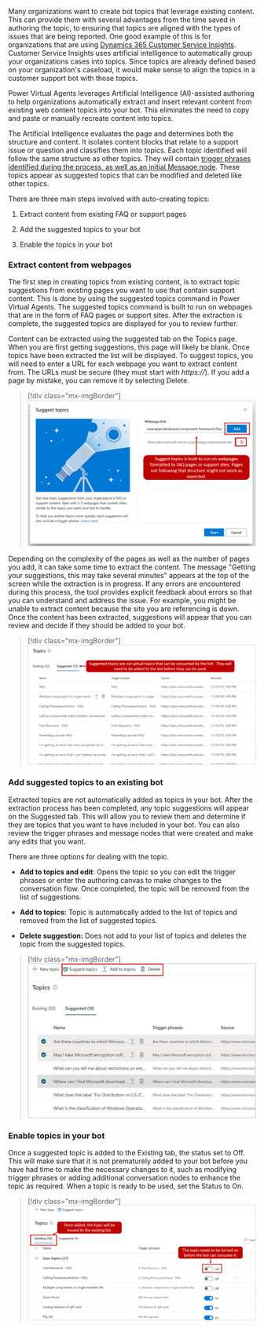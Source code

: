 Many organizations want to create bot topics that leverage existing content. This can provide them with several advantages from the time saved in authoring the topic, to ensuring that topics are aligned with the types of issues that are being reported. One good example of this is for organizations that are using [Dynamics 365 Customer Service Insights](https://docs.microsoft.com/dynamics365/ai/customer-service-insights/overview/?azure-portal=true). Customer Service Insights uses artificial intelligence to automatically group your organizations cases into topics. Since topics are already defined based on your organization's caseload, it would make sense to align the topics in a customer support bot with those topics.

Power Virtual Agents leverages Artificial Intelligence (AI)-assisted authoring to help organizations automatically extract and insert relevant content from existing web content topics into your bot. This eliminates the need to copy and paste or manually recreate content into topics.

The Artificial Intelligence evaluates the page and determines both the structure and content. It isolates content blocks that relate to a support issue or question and classifies them into topics. Each topic identified will follow the same structure as other topics. They will contain [trigger phrases identified during the process, as well as an initial Message node](https://docs.microsoft.com/power-virtual-agents/authoring-create-edit-topics/?azure-portal=true). These topics appear as suggested topics that can be modified and deleted like other topics.

There are three main steps involved with auto-creating topics:

1. Extract content from existing FAQ or support pages

1. Add the suggested topics to your bot

1. Enable the topics in your bot

### Extract content from webpages

The first step in creating topics from existing content, is to extract topic suggestions from existing pages you want to use that contain support content. This is done by using the suggested topics command in Power Virtual Agents. The suggested topics command is built to run on webpages that are in the form of FAQ pages or support sites. After the extraction is complete, the suggested topics are displayed for you to review further.

Content can be extracted using the suggested tab on the Topics page. When you are first getting suggestions, this page will likely be blank. Once topics have been extracted the list will be displayed. To suggest topics, you will need to enter a URL for each webpage you want to extract content from. The URLs must be secure (they must start with *https://*). If you add a page by mistake, you can remove it by selecting Delete.

> [!div class="mx-imgBorder"]
> [![Suggest topics is built to run on webpages formatted as FAQ pages or support sites. Pages not following that structure might not work as expected.](../media/4-1.png)](../media/4-1.png#lightbox)

Depending on the complexity of the pages as well as the number of pages you add, it can take some time to extract the content. The message "Getting your suggestions, this may take several minutes" appears at the top of the screen while the extraction is in progress. If any errors are encountered during this process, the tool provides explicit feedback about errors so that you can understand and address the issue. For example, you might be unable to extract content because the site you are referencing is down. Once the content has been extracted, suggestions will appear that you can review and decide if they should be added to your bot.

> [!div class="mx-imgBorder"]
> [![Suggested topics are not actual topics that can be consumed by the bot. They must be added to the bot before use.](../media/4-3.png)](../media/4-3.png#lightbox)

### Add suggested topics to an existing bot

Extracted topics are not automatically added as topics in your bot. After the extraction process has been completed, any topic suggestions will appear on the Suggested tab. This will allow you to review them and determine if they are topics that you want to have included in your bot. You can also review the trigger phrases and message nodes that were created and make any edits that you want.

There are three options for dealing with the topic.

- **Add to topics and edit**: Opens the topic so you can edit the trigger phrases or enter the authoring canvas to make changes to the conversation flow. Once completed, the topic will be removed from the list of suggestions.

- **Add to topics:** Topic is automatically added to the list of topics and removed from the list of suggested topics.

- **Delete suggestion:** Does not add to your list of topics and deletes the topic from the suggested topics.

> [!div class="mx-imgBorder"]
> [![Suggest topics and add to topics](../media/4-4.png)](../media/4-4.png#lightbox)

### Enable topics in your bot

Once a suggested topic is added to the Existing tab, the status set to Off. This will make sure that it is not prematurely added to your bot before you have had time to make the necessary changes to it, such as modifying trigger phrases or adding additional conversation nodes to enhance the topic as required. When a topic is ready to be used, set the Status to On.

> [!div class="mx-imgBorder"]
> [![Once added, the topic moves to the existing list. Turn on the topic so the bot can consume it.](../media/4-5.png)](../media/4-5.png#lightbox)
